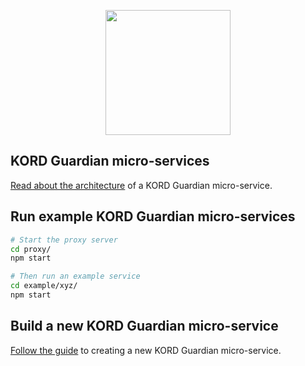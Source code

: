 <p align='center'>
  <img src='https://user-images.githubusercontent.com/1913316/37030105-9b8e2114-2131-11e8-8b07-fd7839b80680.png' width='200'/>
</p>

## KORD Guardian micro-services
[Read about the architecture](/doc/architecture.md) of a KORD Guardian
micro-service.

## Run example KORD Guardian micro-services
```bash
# Start the proxy server
cd proxy/
npm start

# Then run an example service
cd example/xyz/
npm start
```

## Build a new KORD Guardian micro-service
[Follow the guide](/doc/guide.md) to creating a new KORD Guardian micro-service.
